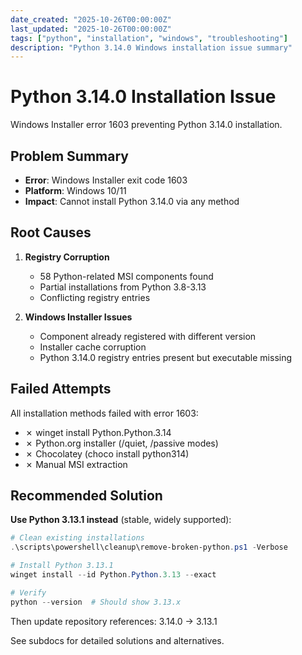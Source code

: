 ```yaml
---
date_created: "2025-10-26T00:00:00Z"
last_updated: "2025-10-26T00:00:00Z"
tags: ["python", "installation", "windows", "troubleshooting"]
description: "Python 3.14.0 Windows installation issue summary"
---
```

# Python 3.14.0 Installation Issue

Windows Installer error 1603 preventing Python 3.14.0 installation.

## Problem Summary

- **Error**: Windows Installer exit code 1603
- **Platform**: Windows 10/11
- **Impact**: Cannot install Python 3.14.0 via any method

## Root Causes

1. **Registry Corruption**
   - 58 Python-related MSI components found
   - Partial installations from Python 3.8-3.13
   - Conflicting registry entries

2. **Windows Installer Issues**
   - Component already registered with different version
   - Installer cache corruption
   - Python 3.14.0 registry entries present but executable missing

## Failed Attempts

All installation methods failed with error 1603:
- ✗ winget install Python.Python.3.14
- ✗ Python.org installer (/quiet, /passive modes)
- ✗ Chocolatey (choco install python314)
- ✗ Manual MSI extraction

## Recommended Solution

**Use Python 3.13.1 instead** (stable, widely supported):

```powershell
# Clean existing installations
.\scripts\powershell\cleanup\remove-broken-python.ps1 -Verbose

# Install Python 3.13.1
winget install --id Python.Python.3.13 --exact

# Verify
python --version  # Should show 3.13.x
```

Then update repository references: 3.14.0 → 3.13.1

See subdocs for detailed solutions and alternatives.
